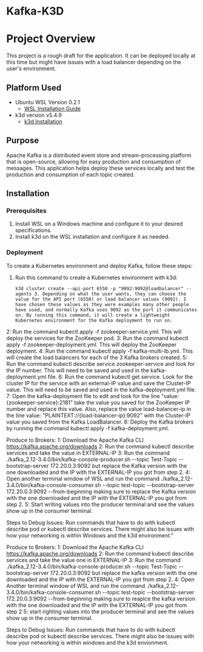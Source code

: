 # Kafka-K3D

# Project Overview

This project is a rough draft for the application. It can be deployed locally at this time but might have issues with a load balancer depending on the user's environment.

## Platform Used

- Ubuntu WSL Version 0.2.1
  - [WSL Installation Guide](https://learn.microsoft.com/en-us/windows/wsl/install-manual)
- k3d version v5.4.9
  - [k3d Installation](https://k3d.io/v5.6.0/)

## Purpose

Apache Kafka is a distributed event store and stream-processing platform that is open-source, allowing for easy production and consumption of messages. This application helps deploy these services locally and test the production and consumption of each topic created.

## Installation

### Prerequisites

1. Install WSL on a Windows machine and configure it to your desired specifications.
2. Install k3d on the WSL installation and configure it as needed.

### Deployment

To create a Kubernetes environment and deploy Kafka, follow these steps:

1. Run this command to create a Kubernetes environment with k3d:

   ```shell
   k3d cluster create --api-port 6550 -p "9092:9092@loadbalancer" --agents 3. Depending on what the user wants, they can choose the value for the API port (6550) or load balancer values (9092). I have chosen these values as they were examples many other people have used, and normally Kafka uses 9092 as the port it communicates on. By running this command, it will create a lightweight Kubernetes environment for the Kafka deployment to run on.
2: Run the command kubectl apply -f zookeeper-service.yml. This will deploy the services for the ZooKeeper pod.
3: Run the command kubectl apply -f zookeeper-deployment.yml. This will deploy the ZooKeeper deployment.
4: Run the command kubectl apply -f kafka-multi-lb.yml. This will create the load balancers for each of the 3 Kafka brokers created.
5: Run the command kubectl describe service zookeeper-service and look for the IP number. This will need to be saved and used in the kafka-deployment.yml file.
6: Run the command kubectl get service. Look for the cluster IP for the service with an external-IP value and save the Cluster-IP value. This will need to be saved and used in the kafka-deployment.yml file.
7: Open the kafka-deployment file to edit and look for the line "value: {zookeeper-service}:2181" take the value you saved for the ZooKeeper IP number and replace this value. Also, replace the value load-balancer-ip in the line value: "PLAINTEXT://{load-balancer-ip}:9092" with the Cluster-IP value you saved from the Kafka LoadBalancer.
8: Deploy the Kafka brokers by running the command kubectl apply -f kafka-deployment.yml.

Produce to Brokers:
1: Download the Apache Kafka CLI https://kafka.apache.org/downloads
2: Run the command kubectl describe services and take the value in EXTERNAL-IP
3: Run the command ./kafka_2.12-3.4.0/bin/kafka-console-producer.sh --topic Test-Topic --bootstrap-server 172.20.0.3:9092 but replace the Kafka version with the one downloaded and the IP with the EXTERNAL-IP you got from step 2.
4: Open another terminal window of WSL and run the command ./kafka_2.12-3.4.0/bin/kafka-console-consumer.sh --topic test-topic --bootstrap-server 172.20.0.3:9092 --from-beginning making sure to replace the Kafka version with the one downloaded and the IP with the EXTERNAL-IP you got from step 2.
5: Start writing values into the producer terminal and see the values show up in the consumer terminal.

Steps to Debug Issues:
Run commands that have to do with kubectl describe pod or kubectl describe services.
There might also be issues with how your networking is within Windows and the k3d environment."

Produce to Brokers:
  1: Download the Apache Kafka CLI https://kafka.apache.org/downloads
  2: Run the command kubectl describe services and take the value one in EXTERNAL-IP
  3: Run the command ./kafka_2.12-3.4.0/bin/kafka-console-producer.sh --topic Test-Topic --bootstrap-server 172.20.0.3:9092 but replace the kafka version with the one downloaded and the IP with the EXTERNAL-IP you got from step 2.
  4: Open Another terminal window of WSL and run the command ./kafka_2.12-3.4.0/bin/kafka-console-consumer.sh --topic test-topic --bootstrap-server 172.20.0.3:9092 --from-beginning making sure to reaplce the kafka version with the one downloaded and the IP with the EXTERNAL-IP you got from step 2
  5: start righting values into the producer terminal and see the values show up in the consumer terminal.

Steps to Debug Issues:
  Run commands that have to do with kubectl describe pod or kubectl describe services.
  There might also be issues with how your networking is within windows and the k3d envionment. 
    
    
        



